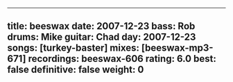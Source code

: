 
---
title: beeswax
date: 2007-12-23
bass:	Rob
drums:	Mike
guitar:	Chad
day: 2007-12-23
songs: [turkey-baster]
mixes: [beeswax-mp3-671]
recordings: beeswax-606
rating: 6.0
best: false
definitive: false
weight: 0
---
